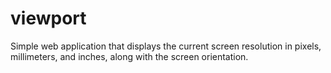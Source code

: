 # viewport
Simple web application that displays the current screen resolution in pixels, millimeters, and inches, along with the screen orientation.
